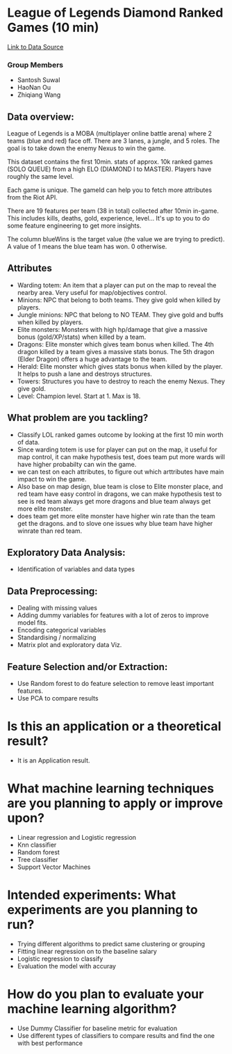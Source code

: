 # League of Legends Diamond Ranked Games (10 min)

[Link to Data Source](https://www.kaggle.com/bobbyscience/league-of-legends-diamond-ranked-games-10-min)

### Group Members
- Santosh Suwal
- HaoNan Ou
- Zhiqiang Wang

## Data overview:
League of Legends is a MOBA (multiplayer online battle arena) where 2 teams (blue and red) face off. There are 3 lanes, a jungle, and 5 roles. The goal is to take down the enemy Nexus to win the game.

This dataset contains the first 10min. stats of approx. 10k ranked games (SOLO QUEUE) from a high ELO (DIAMOND I to MASTER). Players have roughly the same level.

Each game is unique. The gameId can help you to fetch more attributes from the Riot API.

There are 19 features per team (38 in total) collected after 10min in-game. This includes kills, deaths, gold, experience, level… It's up to you to do some feature engineering to get more insights.

The column blueWins is the target value (the value we are trying to predict). A value of 1 means the blue team has won. 0 otherwise.

## Attributes
- Warding totem: An item that a player can put on the map to reveal the nearby area. Very useful for map/objectives control.
- Minions: NPC that belong to both teams. They give gold when killed by players.
- Jungle minions: NPC that belong to NO TEAM. They give gold and buffs when killed by players.
- Elite monsters: Monsters with high hp/damage that give a massive bonus (gold/XP/stats) when killed by a team.
- Dragons: Elite monster which gives team bonus when killed. The 4th dragon killed by a team gives a massive stats bonus. The 5th dragon (Elder Dragon) offers a huge advantage to the team.
- Herald: Elite monster which gives stats bonus when killed by the player. It helps to push a lane and destroys structures.
- Towers: Structures you have to destroy to reach the enemy Nexus. They give gold.
- Level: Champion level. Start at 1. Max is 18.

## What problem are you tackling?
- Classify LOL ranked games outcome by looking at the first 10 min worth of data.
- Since warding totem is use for player can put on the map, it useful for map control, it can make hypothesis test, does team put more wards will have higher probabilty can win the game.
- we can test on each attributes, to figure out which arttributes have main impact to win the game.
- Also base on map design, blue team is close to Elite monster place, and red team have easy control in dragons, we can make hypothesis test to see is red team always get more dragons and blue team always get more elite monster. 
- does team get more elite monster have higher win rate than the team get the dragons. and to slove one issues why blue team have higher winrate than red team.


## Exploratory Data Analysis:
- Identification of variables and data types

## Data Preprocessing:
- Dealing with missing values
- Adding dummy variables for features with a lot of zeros to improve model fits.
- Encoding categorical variables
- Standardising / normalizing 
- Matrix plot and exploratory data Viz.

## Feature Selection and/or Extraction:
- Use Random forest to do feature selection to remove least important features.
- Use PCA to compare results

# Is this an application or a theoretical result? 
- It is an Application result.

# What machine learning techniques are you planning to apply or improve upon? 
- Linear regression and Logistic regression
- Knn classifier
- Random forest
- Tree classifier
- Support Vector Machines

# Intended experiments: What experiments are you planning to run? 
- Trying different algorithms to predict same clustering or grouping
- Fitting linear regression on to the baseline salary
- Logistic regression to classify
- Evaluation the model with accuray

# How do you plan to evaluate your machine learning algorithm? 
- Use Dummy Classifier for baseline metric for evaluation
- Use different types of classifiers to compare results and find the one with best performance

